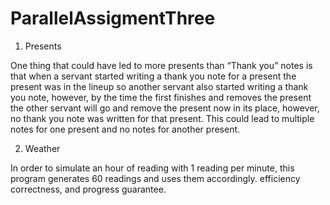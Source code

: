 # ParallelAssigmentThree

1. Presents

One thing that could have led to more presents than “Thank you” notes is that when a servant started writing a thank you note for a present the present was in the lineup so another servant also started writing a thank you note, however, by the time the first finishes and removes the present the other servant will go and remove the present now in its place, however, no thank you note was written for that present. This could lead to multiple notes for one present and no notes for another present.

2. Weather

In order to simulate an hour of reading with 1 reading per minute, this program generates 60 readings and uses them accordingly. efficiency correctness, and progress guarantee. 
